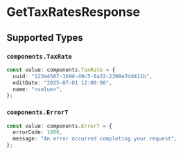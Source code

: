# GetTaxRatesResponse


## Supported Types

### `components.TaxRate`

```typescript
const value: components.TaxRate = {
  uuid: "123e4567-3b9d-49c5-8a32-2308e7dd411b",
  editDate: "2025-07-01 12:00:00",
  name: "<value>",
};
```

### `components.ErrorT`

```typescript
const value: components.ErrorT = {
  errorCode: 1000,
  message: "An error occurred completing your request",
};
```

